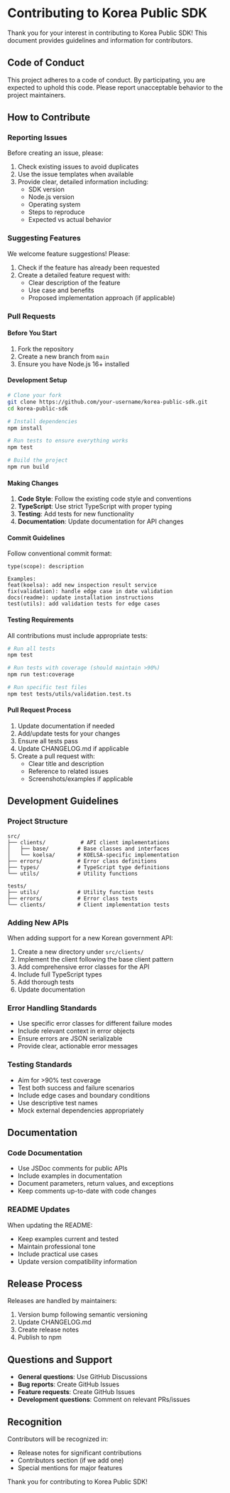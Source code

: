 # Contributing to Korea Public SDK

Thank you for your interest in contributing to Korea Public SDK! This document provides guidelines and information for
contributors.

## Code of Conduct

This project adheres to a code of conduct. By participating, you are expected to uphold this code. Please report
unacceptable behavior to the project maintainers.

## How to Contribute

### Reporting Issues

Before creating an issue, please:

1. Check existing issues to avoid duplicates
2. Use the issue templates when available
3. Provide clear, detailed information including:
   - SDK version
   - Node.js version
   - Operating system
   - Steps to reproduce
   - Expected vs actual behavior

### Suggesting Features

We welcome feature suggestions! Please:

1. Check if the feature has already been requested
2. Create a detailed feature request with:
   - Clear description of the feature
   - Use case and benefits
   - Proposed implementation approach (if applicable)

### Pull Requests

#### Before You Start

1. Fork the repository
2. Create a new branch from `main`
3. Ensure you have Node.js 16+ installed

#### Development Setup

```bash
# Clone your fork
git clone https://github.com/your-username/korea-public-sdk.git
cd korea-public-sdk

# Install dependencies
npm install

# Run tests to ensure everything works
npm test

# Build the project
npm run build
```

#### Making Changes

1. **Code Style**: Follow the existing code style and conventions
2. **TypeScript**: Use strict TypeScript with proper typing
3. **Testing**: Add tests for new functionality
4. **Documentation**: Update documentation for API changes

#### Commit Guidelines

Follow conventional commit format:

```
type(scope): description

Examples:
feat(koelsa): add new inspection result service
fix(validation): handle edge case in date validation
docs(readme): update installation instructions
test(utils): add validation tests for edge cases
```

#### Testing Requirements

All contributions must include appropriate tests:

```bash
# Run all tests
npm test

# Run tests with coverage (should maintain >90%)
npm run test:coverage

# Run specific test files
npm test tests/utils/validation.test.ts
```

#### Pull Request Process

1. Update documentation if needed
2. Add/update tests for your changes
3. Ensure all tests pass
4. Update CHANGELOG.md if applicable
5. Create a pull request with:
   - Clear title and description
   - Reference to related issues
   - Screenshots/examples if applicable

## Development Guidelines

### Project Structure

```
src/
├── clients/           # API client implementations
│   ├── base/         # Base classes and interfaces
│   └── koelsa/       # KOELSA-specific implementation
├── errors/           # Error class definitions
├── types/            # TypeScript type definitions
└── utils/            # Utility functions

tests/
├── utils/            # Utility function tests
├── errors/           # Error class tests
└── clients/          # Client implementation tests
```

### Adding New APIs

When adding support for a new Korean government API:

1. Create a new directory under `src/clients/`
2. Implement the client following the base client pattern
3. Add comprehensive error classes for the API
4. Include full TypeScript types
5. Add thorough tests
6. Update documentation

### Error Handling Standards

- Use specific error classes for different failure modes
- Include relevant context in error objects
- Ensure errors are JSON serializable
- Provide clear, actionable error messages

### Testing Standards

- Aim for >90% test coverage
- Test both success and failure scenarios
- Include edge cases and boundary conditions
- Use descriptive test names
- Mock external dependencies appropriately

## Documentation

### Code Documentation

- Use JSDoc comments for public APIs
- Include examples in documentation
- Document parameters, return values, and exceptions
- Keep comments up-to-date with code changes

### README Updates

When updating the README:

- Keep examples current and tested
- Maintain professional tone
- Include practical use cases
- Update version compatibility information

## Release Process

Releases are handled by maintainers:

1. Version bump following semantic versioning
2. Update CHANGELOG.md
3. Create release notes
4. Publish to npm

## Questions and Support

- **General questions**: Use GitHub Discussions
- **Bug reports**: Create GitHub Issues
- **Feature requests**: Create GitHub Issues
- **Development questions**: Comment on relevant PRs/issues

## Recognition

Contributors will be recognized in:

- Release notes for significant contributions
- Contributors section (if we add one)
- Special mentions for major features

Thank you for contributing to Korea Public SDK!
